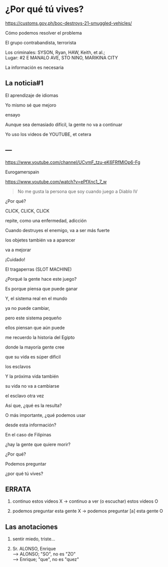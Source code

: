 # ¿Por qué tú vives?

https://customs.gov.ph/boc-destroys-21-smuggled-vehicles/

Cómo podemos resolver el problema 

El grupo contrabandista, terrorista

Los criminales: SYSON, Ryan, HAW, Keith, et al.;  
Lugar: #2 E MANALO AVE, STO NINO, MARIKINA CITY

La información es necesaria

## La noticia#1

El aprendizaje de idiomas

Yo mismo sé que mejoro

ensayo

Aunque sea demasiado difícil, la gente no va a continuar

Yo uso los videos de YOUTUBE, et cetera

## —

https://www.youtube.com/channel/UCvmF_tzu-eK6FRfMlOp6-Fg

Eurogamerspain 

https://www.youtube.com/watch?v=ePfXnc1_7_w

> No me gusta la persona que soy cuando juego a Diablo IV

¿Por qué?

CLICK, CLICK, CLICK

repite, como una enfermedad, adicción

Cuando destruyes el enemigo, va a ser más fuerte

los objetes también va a aparecer

va a mejorar

¡Cuidado!

El tragaperras (SLOT MACHINE)

¿Porqué la gente hace este juego?

Es porque piensa que puede ganar

Y, el sistema real en el mundo

ya no puede cambiar, 

pero este sistema pequeño

ellos piensan que aún puede

me recuerdo la historia del Egipto

donde la mayoría gente cree

que su vida es súper dificil

los esclavos

Y la próxima vida también

su vida no va a cambiarse

el esclavo otra vez

Así que, ¿qué es la resulta?

O más importante, ¿qué podemos usar

desde esta información?

En el caso de Filipinas

¿hay la gente que quiere morir?

¿Por qué?

Podemos preguntar 

¿por qué tú vives?

## ERRATA

1) continuo estos videos X -> continuo a ver (o escuchar) estos videos O

2) podemos preguntar esta gente X -> podemos preguntar [a] esta gente O

## Las anotaciones

1) sentir miedo, triste...

2) Sr. ALONSO, Enrique<br/>
--> ALONSO; "SO", no es "ZO"<br/>
--> Enrique; "que", no es "quez"



